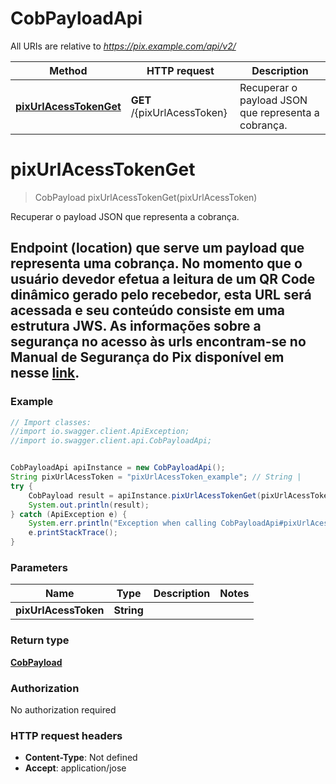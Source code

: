 # CobPayloadApi

All URIs are relative to *https://pix.example.com/api/v2/*

Method | HTTP request | Description
------------- | ------------- | -------------
[**pixUrlAcessTokenGet**](CobPayloadApi.md#pixUrlAcessTokenGet) | **GET** /{pixUrlAcessToken} | Recuperar o payload JSON que representa a cobrança.

<a name="pixUrlAcessTokenGet"></a>
# **pixUrlAcessTokenGet**
> CobPayload pixUrlAcessTokenGet(pixUrlAcessToken)

Recuperar o payload JSON que representa a cobrança.

## Endpoint (location) que serve um payload que representa uma cobrança.  No momento que o usuário devedor efetua a leitura de um QR Code dinâmico gerado pelo recebedor, esta URL será acessada e seu conteúdo consiste em uma estrutura JWS. As informações sobre a segurança no acesso às urls encontram-se no Manual de Segurança do Pix disponível em nesse __[link](https://www.bcb.gov.br/estabilidadefinanceira/comunicacaodados)__. 

### Example
```java
// Import classes:
//import io.swagger.client.ApiException;
//import io.swagger.client.api.CobPayloadApi;


CobPayloadApi apiInstance = new CobPayloadApi();
String pixUrlAcessToken = "pixUrlAcessToken_example"; // String | 
try {
    CobPayload result = apiInstance.pixUrlAcessTokenGet(pixUrlAcessToken);
    System.out.println(result);
} catch (ApiException e) {
    System.err.println("Exception when calling CobPayloadApi#pixUrlAcessTokenGet");
    e.printStackTrace();
}
```

### Parameters

Name | Type | Description  | Notes
------------- | ------------- | ------------- | -------------
 **pixUrlAcessToken** | **String**|  |

### Return type

[**CobPayload**](CobPayload.md)

### Authorization

No authorization required

### HTTP request headers

 - **Content-Type**: Not defined
 - **Accept**: application/jose

